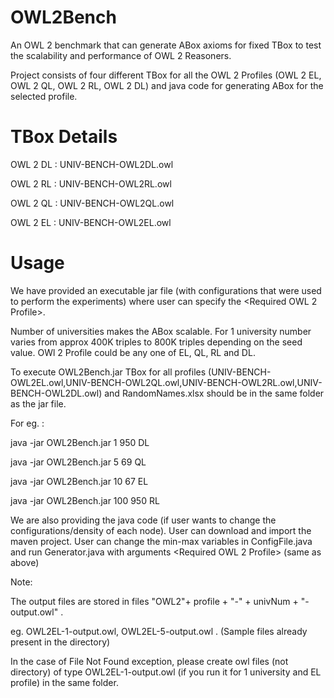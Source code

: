 # OWL2Bench
An OWL 2 benchmark that can generate ABox axioms for fixed TBox to test the scalability and performance of OWL 2 Reasoners.

Project consists of four different TBox for all the OWL 2 Profiles (OWL 2 EL, OWL 2 QL, OWL 2 RL, OWL 2 DL) and java code for generating ABox for the selected profile. 

# TBox Details

OWL 2 DL : UNIV-BENCH-OWL2DL.owl

OWL 2 RL : UNIV-BENCH-OWL2RL.owl

OWL 2 QL : UNIV-BENCH-OWL2QL.owl

OWL 2 EL : UNIV-BENCH-OWL2EL.owl

# Usage

We have provided an executable jar file (with configurations that were used to perform the experiments) where user can specify the <Number of Universities> <Seed> <Required OWL 2 Profile>. 
           
Number of universities makes the ABox scalable. For 1 university number varies from approx 400K triples to 800K triples depending on the seed value. OWl 2 Profile could be any one of EL, QL, RL and DL.         

To execute OWL2Bench.jar TBox for all profiles (UNIV-BENCH-OWL2EL.owl,UNIV-BENCH-OWL2QL.owl,UNIV-BENCH-OWL2RL.owl,UNIV-BENCH-OWL2DL.owl) and RandomNames.xlsx should be in the same folder as the jar file.

For eg. : 

java -jar OWL2Bench.jar 1 950 DL 

java -jar OWL2Bench.jar 5 69 QL

java -jar OWL2Bench.jar 10 67 EL

java -jar OWL2Bench.jar 100 950 RL

We are also providing the java code (if user wants to change the configurations/density of each node). User can download and import the maven project. User can change the min-max variables in ConfigFile.java and run Generator.java with arguments <Number of Universities> <Seed> <Required OWL 2 Profile> (same as above)
           
Note: 

The output files are stored in files "OWL2"+ profile + "-" + univNum + "-output.owl" . 

eg. OWL2EL-1-output.owl, OWL2EL-5-output.owl . (Sample files already present in the directory)

In the case of File Not Found exception, please create owl files (not directory) of type OWL2EL-1-output.owl (if you run it for 1 university and EL profile) in the same folder.


           
